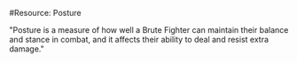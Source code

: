 #Resource: Posture

"Posture is a measure of how well a Brute Fighter can maintain their balance and stance in combat, and it affects their ability to deal and resist extra damage."